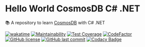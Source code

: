 # Hello World CosmosDB C# .NET

📚 A repository to learn [CosmosDB](https://azure.microsoft.com/en-us/products/cosmos-db) with C# .NET

[![wakatime](https://wakatime.com/badge/github/GuilhermeStracini/hello-world-cosmosdb-dotnet.svg)](https://wakatime.com/badge/github/GuilhermeStracini/hello-world-cosmosdb-dotnet)
[![Maintainability](https://api.codeclimate.com/v1/badges//maintainability)](https://codeclimate.com/github/GuilhermeStracini/hello-world-cosmosdb-dotnet/maintainability)
[![Test Coverage](https://api.codeclimate.com/v1/badges//test_coverage)](https://codeclimate.com/github/GuilhermeStracini/hello-world-cosmosdb-dotnet/test_coverage)
[![CodeFactor](https://www.codefactor.io/repository/github/GuilhermeStracini/hello-world-cosmosdb-dotnet/badge)](https://www.codefactor.io/repository/github/GuilhermeStracini/hello-world-cosmosdb-dotnet)
[![GitHub license](https://img.shields.io/github/license/GuilhermeStracini/hello-world-cosmosdb-dotnet)](https://github.com/GuilhermeStracini/hello-world-cosmosdb-dotnet)
[![GitHub last commit](https://img.shields.io/github/last-commit/GuilhermeStracini/hello-world-cosmosdb-dotnet)](https://github.com/GuilhermeStracini/hello-world-cosmosdb-dotnet)
[![Codacy Badge](https://app.codacy.com/project/badge/Grade/)](https://app.codacy.com/gh/GuilhermeStracini/hello-world-cosmosdb-dotnet/dashboard?utm_source=gh&utm_medium=referral&utm_content=&utm_campaign=Badge_grade)
